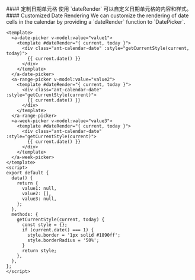 <cn>
#### 定制日期单元格
使用 `dateRender` 可以自定义日期单元格的内容和样式。
</cn>

<us>
#### Customized Date Rendering
We can customize the rendering of date cells in the calendar by providing a `dateRender` function to `DatePicker`.
</us>

```vue
<template>
  <a-date-picker v-model:value="value1">
    <template #dateRender="{ current, today }">
      <div class="ant-calendar-date" :style="getCurrentStyle(current, today)">
        {{ current.date() }}
      </div>
    </template>
  </a-date-picker>
  <a-range-picker v-model:value="value2">
    <template #dateRender="{ current, today }">
      <div class="ant-calendar-date" :style="getCurrentStyle(current)">
        {{ current.date() }}
      </div>
    </template>
  </a-range-picker>
  <a-week-picker v-model:value="value3">
    <template #dateRender="{ current, today }">
      <div class="ant-calendar-date" :style="getCurrentStyle(current)">
        {{ current.date() }}
      </div>
    </template>
  </a-week-picker>
</template>
<script>
export default {
  data() {
    return {
      value1: null,
      value2: [],
      value3: null,
    };
  },
  methods: {
    getCurrentStyle(current, today) {
      const style = {};
      if (current.date() === 1) {
        style.border = '1px solid #1890ff';
        style.borderRadius = '50%';
      }
      return style;
    },
  },
};
</script>
```
